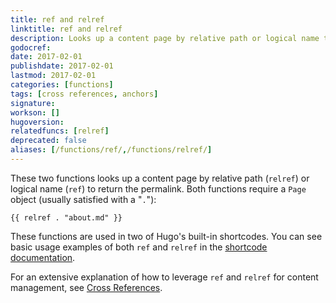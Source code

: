 ```yaml
---
title: ref and relref
linktitle: ref and relref
description: Looks up a content page by relative path or logical name to return the content page's permalink.
godocref:
date: 2017-02-01
publishdate: 2017-02-01
lastmod: 2017-02-01
categories: [functions]
tags: [cross references, anchors]
signature:
workson: []
hugoversion:
relatedfuncs: [relref]
deprecated: false
aliases: [/functions/ref/,/functions/relref/]
---
```


These two functions looks up a content page by relative path (`relref`) or logical name (`ref`) to return the permalink. Both functions require a `Page` object (usually satisfied with a "`.`"):

```golang
{{ relref . "about.md" }}
```

These functions are used in two of Hugo's built-in shortcodes. You can see basic usage examples of both `ref` and `relref` in the [shortcode documentation](/content-management/shortcodes/#ref-and-relref).

For an extensive explanation of how to leverage `ref` and `relref` for content management, see [Cross References](/content-management/cross-references/).